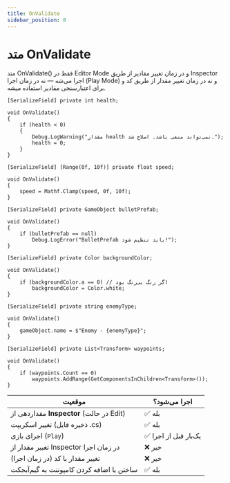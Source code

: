 ```yaml
---
title: OnValidate
sidebar_position: 8
---
```


# متد OnValidate

متد OnValidate() فقط در Editor Mode و در زمان تغییر مقادیر از طریق Inspector اجرا می‌شه — نه در زمان اجرا (Play Mode) و نه در زمان تغییر مقدار از طریق کد و برای اعتبارسنجی مقادیر استفاده میشه.

```
[SerializeField] private int health;

void OnValidate()
{
    if (health < 0)
    {
        Debug.LogWarning("مقدار health نمی‌تواند منفی باشد. اصلاح شد.");
        health = 0;
    }
}

```

```
[SerializeField] [Range(0f, 10f)] private float speed;

void OnValidate()
{
    speed = Mathf.Clamp(speed, 0f, 10f);
}

```

```
[SerializeField] private GameObject bulletPrefab;

void OnValidate()
{
    if (bulletPrefab == null)
        Debug.LogError("BulletPrefab باید تنظیم شود!");
}

```

```
[SerializeField] private Color backgroundColor;

void OnValidate()
{
    if (backgroundColor.a == 0) // اگر رنگ بی‌رنگ بود
        backgroundColor = Color.white;
}

```

```
[SerializeField] private string enemyType;

void OnValidate()
{
    gameObject.name = $"Enemy - {enemyType}";
}

```

```
[SerializeField] private List<Transform> waypoints;

void OnValidate()
{
    if (waypoints.Count == 0)
        waypoints.AddRange(GetComponentsInChildren<Transform>());
}

```
| موقعیت                                    | اجرا می‌شود؟         |
| ----------------------------------------- | -------------------- |
| مقداردهی از **Inspector** (در حالت Edit)  | ✅ بله                |
| تغییر اسکریپت (ذخیره فایل .cs)            | ✅ بله                |
| اجرای بازی (`Play`)                       | ✅ یک‌بار قبل از اجرا |
| تغییر مقدار از Inspector در زمان اجرا     | ❌ خیر                |
| تغییر مقدار با کد (در زمان اجرا)          | ❌ خیر                |
| ساختن یا اضافه کردن کامپوننت به گیم‌آبجکت | ✅ بله                |
